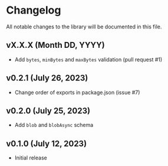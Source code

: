 # Changelog

All notable changes to the library will be documented in this file.

## vX.X.X (Month DD, YYYY)

- Add `bytes`, `minBytes` and `maxBytes` validation (pull request #1)

## v0.2.1 (July 26, 2023)

- Change order of exports in package.json (issue #7)

## v0.2.0 (July 25, 2023)

- Add `blob` and `blobAsync` schema

## v0.1.0 (July 12, 2023)

- Initial release
